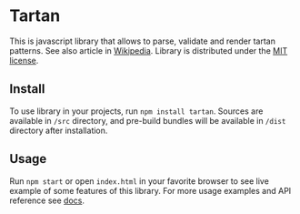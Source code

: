 # Tartan

This is javascript library that allows 
to parse, validate and render tartan 
patterns. See also article in 
[Wikipedia](https://en.wikipedia.org/wiki/Tartan).
Library is distributed under the 
[MIT license](LICENSE).

## Install

To use library in your projects, run 
`npm install tartan`. Sources are available
 in `/src` directory, and pre-build bundles
 will be available in `/dist` directory
 after installation.
 
## Usage
 
 Run `npm start` or open `index.html` in
 your favorite browser to see live example
 of some features of this library. For
 more usage examples and API reference
 see [docs](docs/index.md).